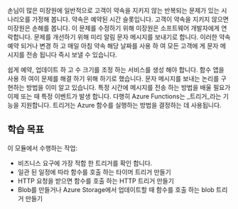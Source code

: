 손님이 많은 미장원에 일반적으로 고객이 약속을 지키지 않는 반복되는 문제가 있는 시나리오를 가정해 봅니다. 약속은 예약된 시간 슬롯입니다. 고객이 약속을 지키지 않으면 미장원은 손해를 봅니다. 이 문제를 수정하기 위해 미장원은 소프트웨어 개발자에게 연락합니다. 문제를 개선하기 위해 미리 알림 문자 메시지를 보내기로 합니다. 이러한 약속 예약 되거나 변경 하 고 매일 아침 약속 해당 날짜를 사용 하 여 모든 고객에 게 문자 메시지를 전송 됩니다 즉시 보낼 수 있습니다.

쉽게 예약, 업데이트 하 고 수 크기를 조정 하는 서비스를 생성 해야 합니다. 함수 앱을 사용 하 여이 문제를 해결 하기 위해 하기로 했습니다. 문자 메시지를 보내는 논리를 구현하는 방법을 이미 알고 있습니다. 특정 시간에 메시지를 전송 하는 방법을 배울 필요가 이제 또는 때 특정 이벤트가 발생 합니다. 다행히 Azure Functions는 _트리거_라는 기능을 지원합니다. 트리거는 Azure 함수를 실행하는 방법을 결정하는 데 사용됩니다.

## <a name="learning-objectives"></a>학습 목표

이 모듈에서 수행하는 작업:
- 비즈니스 요구에 가장 적합 한 트리거를 확인 합니다.
- 일관 된 일정에 따라 함수를 호출 하는 타이머 트리거 만들기
- HTTP 요청을 받으면 함수를 호출 하는 HTTP 트리거 만들기
- Blob를 만들거나 Azure Storage에서 업데이트할 때 함수를 호출 하는 blob 트리거 만들기